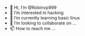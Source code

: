 - 👋 Hi, I’m @Robinvp999
- 👀 I’m interested in hacking
- 🌱 I’m currently learning basic linux
- 💞️ I’m looking to collaborate on ...
- 📫 How to reach me ...

<!---
Robinvp999/Robinvp999 is a ✨ special ✨ repository because its `README.md` (this file) appears on your GitHub profile.
You can click the Preview link to take a look at your changes.
--->
